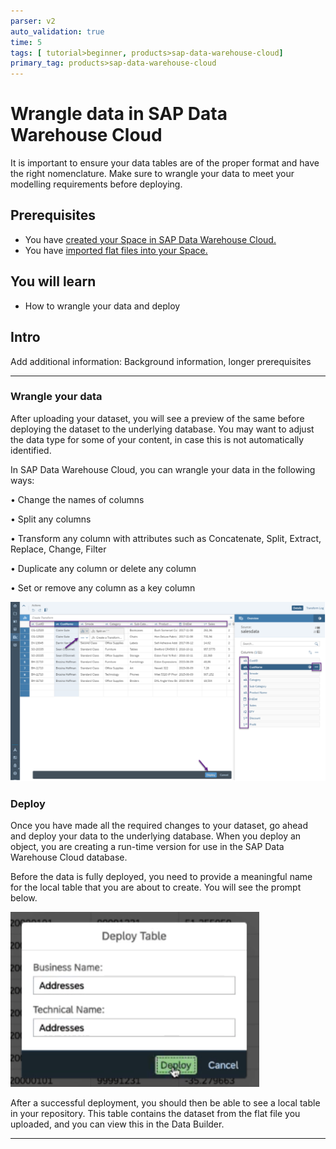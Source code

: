 ```yaml
---
parser: v2
auto_validation: true
time: 5
tags: [ tutorial>beginner, products>sap-data-warehouse-cloud]
primary_tag: products>sap-data-warehouse-cloud
---
```


# Wrangle data in SAP Data Warehouse Cloud
<!-- description --> It is important to ensure your data tables are of the proper format and have the right nomenclature. Make sure to wrangle your data to meet your modelling requirements before deploying.

## Prerequisites
 - You have [created your Space in SAP Data Warehouse Cloud.](data-warehouse-cloud-creating-spaces)
 - You have [imported flat files into your Space.](data-warehouse-cloud-import-dataset-csv)

## You will learn
  - How to wrangle your data and deploy

## Intro
Add additional information: Background information, longer prerequisites

---

### Wrangle your data


After uploading your dataset, you will see a preview of the same before deploying the dataset to the underlying database. You may want to adjust the data type for some of your content, in case this is not automatically identified.

In SAP Data Warehouse Cloud, you can wrangle your data in the following ways:

•	Change the names of columns


•	Split any columns


•	Transform any column with attributes such as Concatenate, Split, Extract, Replace, Change, Filter


•	Duplicate any column or delete any column


•	Set or remove any column as a key column

![Wrangling](Picture1.png)


### Deploy


Once you have made all the required changes to your dataset, go ahead and deploy your data to the underlying database. When you deploy an object, you are creating a run-time version for use in the SAP Data Warehouse Cloud database.

Before the data is fully deployed, you need to provide a meaningful name for the local table that you are about to create. You will see the prompt below.

![Deploy](Picture2.png)

After a successful deployment, you should then be able to see a local table in your repository. This table contains the dataset from the flat file you uploaded, and you can view this in the Data Builder.



---
